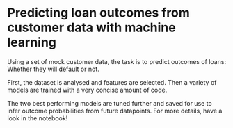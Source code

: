 # Predicting loan outcomes from customer data with machine learning

Using a set of mock customer data, the task is to predict outcomes of loans: Whether they will default or not.

First, the dataset is analysed and features are selected. Then a variety of models are trained with a very concise amount of code.

The two best performing models are tuned further and saved for use to infer outcome probabilities from future datapoints.
For more details, have a look in the notebook!
